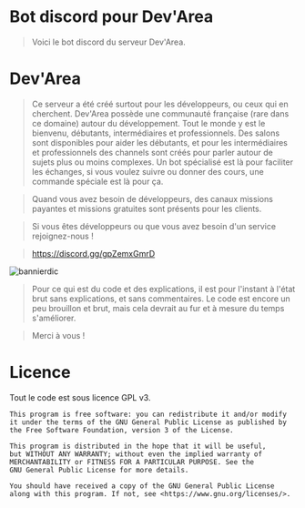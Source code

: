Bot discord pour Dev'Area
============
> Voici le bot discord du serveur Dev'Area.

Dev'Area
============

> Ce serveur a été créé surtout pour les développeurs, ou ceux qui en cherchent. Dev'Area possède une communauté française (rare dans ce domaine) autour du développement. 
> Tout le monde y est le bienvenu, débutants, intermédiaires et professionnels. Des salons sont disponibles pour aider les débutants, et pour les intermédiaires et 
> professionnels des channels sont créés pour parler autour de sujets plus ou moins complexes.
Un bot spécialisé est là pour faciliter les échanges, si vous voulez suivre ou donner des cours, une commande spéciale est là pour ça.

> Quand vous avez besoin de développeurs, des canaux missions payantes et missions gratuites sont présents pour les clients.

> Si vous êtes développeurs ou que vous avez besoin d'un service rejoignez-nous !

> https://discord.gg/gpZemxGmrD

![bannierdic](https://user-images.githubusercontent.com/59512940/112747083-62891100-8fb3-11eb-9102-ea1466f9ecd5.png)

> Pour ce qui est du code et des explications, il est pour l'instant à l'état brut sans explications, et sans commentaires. Le code est encore un peu brouillon et brut, mais cela devrait au fur et à mesure du temps s'améliorer.

> Merci à vous !

Licence
============

Tout le code est sous licence GPL v3.
```
This program is free software: you can redistribute it and/or modify
it under the terms of the GNU General Public License as published by
the Free Software Foundation, version 3 of the License.

This program is distributed in the hope that it will be useful,
but WITHOUT ANY WARRANTY; without even the implied warranty of
MERCHANTABILITY or FITNESS FOR A PARTICULAR PURPOSE. See the
GNU General Public License for more details.

You should have received a copy of the GNU General Public License
along with this program. If not, see <https://www.gnu.org/licenses/>.
```
